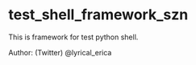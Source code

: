 # test_shell_framework_szn
This is framework for test python shell.

Author: (Twitter) @lyrical_erica
